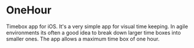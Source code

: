 # OneHour
Timebox app for iOS. It's a very simple app for visual time keeping. In agile environments its often a good idea to break down larger time boxes into smaller ones. 
The app allows a maximum time box of one hour.
